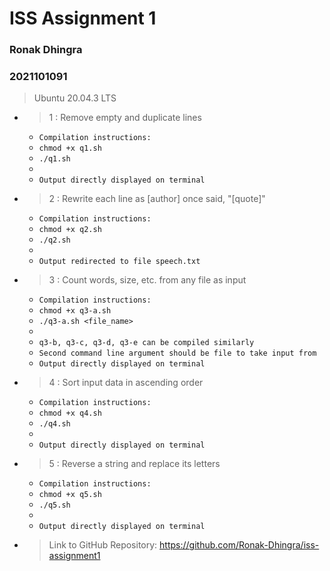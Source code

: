 # ISS Assignment 1
### Ronak Dhingra
### 2021101091
> Ubuntu 20.04.3 LTS
* > 1 : Remove empty and duplicate lines   
    * `Compilation instructions:`  
    * `chmod +x q1.sh`
    * `./q1.sh`
    * ` `
    * `Output directly displayed on terminal`

* > 2 : Rewrite each line as [author] once said, "[quote]"
    * `Compilation instructions:`  
    * `chmod +x q2.sh`
    * `./q2.sh `
    * ` `
    * `Output redirected to file speech.txt`

* > 3 : Count words, size, etc. from any file as input 
    * `Compilation instructions:`  
    * `chmod +x q3-a.sh`
    * `./q3-a.sh <file_name>`
    * ` `
    * `q3-b, q3-c, q3-d, q3-e can be compiled similarly`
    * `Second command line argument should be file to take input from`
    * `Output directly displayed on terminal`
* > 4 : Sort input data in ascending order
    * `Compilation instructions:`  
    * `chmod +x q4.sh`
    * `./q4.sh`
    * ` `
    * `Output directly displayed on terminal`
* > 5 : Reverse a string and replace its letters
    * `Compilation instructions:`  
    * `chmod +x q5.sh`
    * `./q5.sh`
    * ` `
    * `Output directly displayed on terminal`

* > Link to GitHub Repository: https://github.com/Ronak-Dhingra/iss-assignment1
